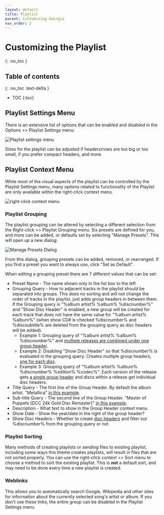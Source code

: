 ```yaml
---
layout: default
title: Playlist
parent: Customizing Georgia
nav_order: 2
---
```

# Customizing the Playlist
{: .no_toc }

## Table of contents
{: .no_toc .text-delta }

* TOC
{:toc}

## Playlist Settings Menu

There is an extensive list of options that can be enabled and disabled in the Options >> Playlist Settings menu:

![Playlist settings menu](https://user-images.githubusercontent.com/2282004/109109623-3f8ce800-76fb-11eb-9745-1e7e4608f3dd.png)

Sizes for the playlist can be adjusted if headers/rows are too big or too small, if you prefer compact headers, and more.

## Playlist Context Menu

While most of the visual aspects of the playlist can be controlled by the Playlist Settings menu, many options related to functionality of the Playlist are only available within the right-click context menu.

![right-click context menu](https://user-images.githubusercontent.com/2282004/109110187-3fd9b300-76fc-11eb-9254-64ac167b86d2.png)

### Playlist Grouping

The playlist grouping can be altered by selecting a different selection from the Right-click >> Playlist Grouping menu. Six presets are defined for you, and more can be added, or defaults set by selecting "Manage Presets". This will open up a new dialog:

![Manage Presets Dialog](https://user-images.githubusercontent.com/2282004/109113416-da88c080-7701-11eb-85fd-5941488e827d.png)

From this dialog, grouping presets can be added, removed, or rearranged. If you find a preset you want to always use, click "Set as Default".

When editing a grouping preset there are 7 different values that can be set:

- Preset Name - The name shown only in the list box to the left
- Grouping Query - How to adjacent tracks in the playlist should be separated into groups. This does no sorting and will not change the order of tracks in the playlist, just adds group headers in between them. If the Grouping query is "%album artist% %album% %discnumber%" and "Show Disc Header" is enabled, a new group will be created for each track that does not have the same value for "%album artist% %album%" (when show CD# is checked %discnumber% and %discsubtitle% are deleted from the grouping query as disc headers will be added).
    - Example 1: Grouping query of "%album artist% %album% %discnumber%" and [multiple releases are combined under one group header](https://user-images.githubusercontent.com/2282004/109112491-63066180-7700-11eb-8b27-b8078f0b20b0.png).
    - Example 2: Disabling "Show Disc Header" so that %discnumber% is evaluated in the grouping query. Creates multiple group headers, [one for each disc]((https://user-images.githubusercontent.com/2282004/109112800-d27c5100-7700-11eb-908f-59f99ce0b78b.png)).
    - Example 3: Grouping query of "%album artist% %album% %discnumber% %edition% %codec%". Each version of the release gets [a single group header](https://user-images.githubusercontent.com/2282004/109112918-05264980-7701-11eb-823a-a9a3c3096210.png) and discs within a release get individual disc headers.
- Title Query - The first line of the Group Header. By default the album artist. "Metallica" [in this example](https://user-images.githubusercontent.com/2282004/109113116-52a2b680-7701-11eb-8a79-eb6371eedad2.png).
- Sub-title Query - The second line of the Group Header. "Master of Puppets [DCC 24k Gold Disc Remaster]" [in this example](https://user-images.githubusercontent.com/2282004/109113116-52a2b680-7701-11eb-8a79-eb6371eedad2.png).
- Description - What text to show in the Group Header context menu
- Show Date - Show the year/date in the right of the group header?
- Show Disc Headers - Whether to create [disc headers](https://user-images.githubusercontent.com/2282004/109113541-09069b80-7702-11eb-8497-221ac342a101.png) and filter out %discnumber% from the grouping query or not

### Playlist Sorting

Many methods of creating playlists or sending files to existing playlist, including some ways this theme creates playlists, will result in files that are not sorted properly. You can use the right-click context >> Sort menu to choose a method to sort the existing playlist. This is **not** a default sort, and may need to be done every time a new playlist is created.

### Weblinks

This allows you to automatically search Google, Wikipedia and other sites for information about the currently selected song's artist or album. If you don't use these links, the entire group can be disabled in the Playlist Settings menu.